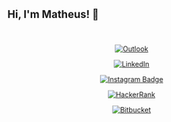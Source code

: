## Hi, I'm Matheus! 🔭

<br/>

<div align="center">

[![Outlook](https://img.shields.io/badge/Microsoft_Outlook-0078D4?style=for-the-badge&logo=microsoft-outlook&logoColor=white)](mailto:matheus.srego@outlook.com)

[![LinkedIn](https://img.shields.io/badge/LinkedIn-0077B5?style=for-the-badge&logo=linkedin&logoColor=white)](https://www.linkedin.com/in/matheus-silva-rego/)

[![Instagram Badge](https://img.shields.io/badge/Instagram-E4405F?style=for-the-badge&logo=instagram&logoColor=white)](https://instagram.com/math.srego/)

[![HackerRank](https://img.shields.io/badge/-Hackerrank-2EC866?style=for-the-badge&logo=HackerRank&logoColor=white)](https://www.hackerrank.com/matheus_srego)

[![Bitbucket](https://img.shields.io/badge/Bitbucket-330F63?style=for-the-badge&logo=bitbucket&logoColor=white)](https://bitbucket.org/matheus-srego/)

</div>



<!--
**Math09/math09** is a ✨ _special_ ✨ repository because its `README.md` (this file) appears on your GitHub profile.
Here are some ideas to get you started:
- 🔭 I’m currently working on ...
- 🌱 I’m currently learning ...
- 👯 I’m looking to collaborate on ...
- 🤔 I’m looking for help with ...
- 💬 Ask me about ...
- 📫 How to reach me: ...
- 😄 Pronouns: ...
- ⚡ Fun fact: ...
-->